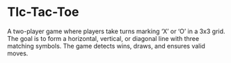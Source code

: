 # TIc-Tac-Toe
A two-player game where players take turns marking ‘X’ or ‘O’ in a 3x3 grid. The goal is to form a horizontal, vertical, or diagonal line with three matching symbols. The game detects wins, draws, and ensures valid moves.
